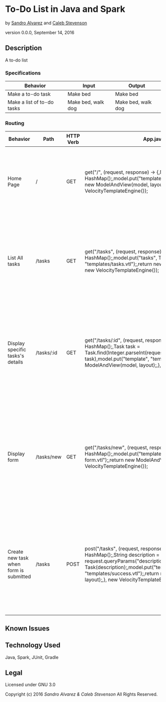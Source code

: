 # To-Do List in Java and Spark
by [Sandro Alvarez](https://github.com/sandromateo) and [Caleb Stevenson](https://github.com/cgrahams)

version 0.0.0, September 14, 2016

## Description
A to-do list

### Specifications

| Behavior                   | Input              | Output             |
|----------------------------|--------------------|--------------------|
| Make a to-do task          | Make bed           | Make bed           |
| Make a list of to-do tasks | Make bed, walk dog | Make bed, walk dog |

### Routing

| Behavior                               | Path       | HTTP Verb | App.java Example                                                                                                                                                                                                                                                                            | Process                                                                                                                             |
|----------------------------------------|------------|-----------|---------------------------------------------------------------------------------------------------------------------------------------------------------------------------------------------------------------------------------------------------------------------------------------------|-------------------------------------------------------------------------------------------------------------------------------------|
| Home Page                              | /          | GET       | get("/", (request, response) -> {,Map model = new HashMap();,model.put("template", "templates/index.vtl");,return new ModelAndView(model, layout);,}, new VelocityTemplateEngine());                                                                                                        | User requests page. Server sends HTTP GET request. Spark matches request to "/" route.                                              |
| List All tasks                         | /tasks     | GET       | get("/tasks", (request, response) -> {,Map model = new HashMap();,model.put("tasks", Task.all());,model.put("template", "templates/tasks.vtl");,return new ModelAndView(model, layout);,}, new VelocityTemplateEngine());                                                                   | User requests page. Server collects all tasks, renders template. Velocity loops through tasks and displays them.                    |
| Display specific tasks's details       | /tasks/:id | GET       | get("/tasks/:id", (request, response) -> {,Map model = new HashMap();,Task task = Task.find(Integer.parseInt(request.params(":id")));,model.put("task", task),model.put("template", "templates/task.vtl");,return new ModelAndView(model, layout);,}, new VelocityTemplateEngine());        | User requests to view single instance of task. Server uses task's unique ID to locate it, render page containing details.           |
| Display form                           | /tasks/new | GET       | get("/tasks/new", (request, response) {,Map model = new HashMap();,model.put("template", "templates/task-form.vtl");,return new ModelAndView(model, layout);,}, new VelocityTemplateEngine());                                                                                              | User requests form to create new task. Server returns page with form. *Form action and method must match path/verb of route below.* |
| Create new task when form is submitted | /tasks     | POST      | post("/tasks", (request, response) -> {,Map model = new HashMap();,String description = request.queryParams("description");,Task newTask = new Task(description);,model.put("template", "templates/success.vtl");,return new ModelAndView(model, layout);,}, new VelocityTemplateEngine()); | User submits form. Server grabs attributes from form. Uses them to create new task. Server renders a success page.                  |

## Known Issues

## Technology Used
Java, Spark, JUnit, Gradle

## Legal
Licensed under GNU 3.0

Copyright (c) 2016 _Sandro Alvarez & Caleb Stevenson_ All Rights Reserved.
